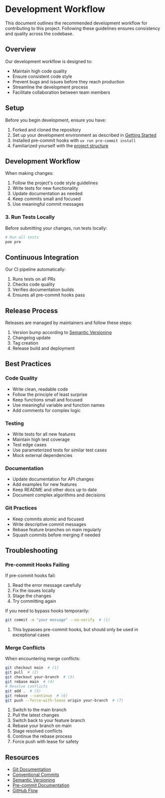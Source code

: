 # Development Workflow

This document outlines the recommended development workflow for contributing to this project. Following these guidelines ensures consistency and quality across the codebase.

## Overview

Our development workflow is designed to:

- Maintain high code quality
- Ensure consistent code style
- Prevent bugs and issues before they reach production
- Streamline the development process
- Facilitate collaboration between team members

## Setup

Before you begin development, ensure you have:

1. Forked and cloned the repository
2. Set up your development environment as described in [Getting Started](../getting-started.md)
3. Installed pre-commit hooks with `uv run pre-commit install`
4. Familiarized yourself with the [project structure](../getting-started.md)

## Development Workflow

When making changes:

1. Follow the project's code style guidelines
2. Write tests for new functionality
3. Update documentation as needed
4. Keep commits small and focused
5. Use meaningful commit messages

### 3. Run Tests Locally

Before submitting your changes, run tests locally:

```bash linenums="1"
# Run all tests
poe pre
```

## Continuous Integration

Our CI pipeline automatically:

1. Runs tests on all PRs
2. Checks code quality
3. Verifies documentation builds
4. Ensures all pre-commit hooks pass

## Release Process

Releases are managed by maintainers and follow these steps:

1. Version bump according to [Semantic Versioning](https://semver.org/)
2. Changelog update
3. Tag creation
4. Release build and deployment

## Best Practices

### Code Quality

- Write clean, readable code
- Follow the principle of least surprise
- Keep functions small and focused
- Use meaningful variable and function names
- Add comments for complex logic

### Testing

- Write tests for all new features
- Maintain high test coverage
- Test edge cases
- Use parameterized tests for similar test cases
- Mock external dependencies

### Documentation

- Update documentation for API changes
- Add examples for new features
- Keep README and other docs up to date
- Document complex algorithms and decisions

### Git Practices

- Keep commits atomic and focused
- Write descriptive commit messages
- Rebase feature branches on main regularly
- Squash commits before merging if needed

## Troubleshooting

### Pre-commit Hooks Failing

If pre-commit hooks fail:

1. Read the error message carefully
2. Fix the issues locally
3. Stage the changes
4. Try committing again

If you need to bypass hooks temporarily:

```bash linenums="1"
git commit -m "your message" --no-verify  # (1)
```

1. This bypasses pre-commit hooks, but should only be used in exceptional cases

### Merge Conflicts

When encountering merge conflicts:

```bash linenums="1"
git checkout main  # (1)
git pull  # (2)
git checkout your-branch  # (3)
git rebase main  # (4)
# Resolve conflicts
git add .  # (5)
git rebase --continue  # (6)
git push --force-with-lease origin your-branch  # (7)
```

1. Switch to the main branch
2. Pull the latest changes
3. Switch back to your feature branch
4. Rebase your branch on main
5. Stage resolved conflicts
6. Continue the rebase process
7. Force push with lease for safety

## Resources

- [Git Documentation](https://git-scm.com/doc)
- [Conventional Commits](https://www.conventionalcommits.org/)
- [Semantic Versioning](https://semver.org/)
- [Pre-commit Documentation](https://pre-commit.com/)
- [GitHub Flow](https://guides.github.com/introduction/flow/)
